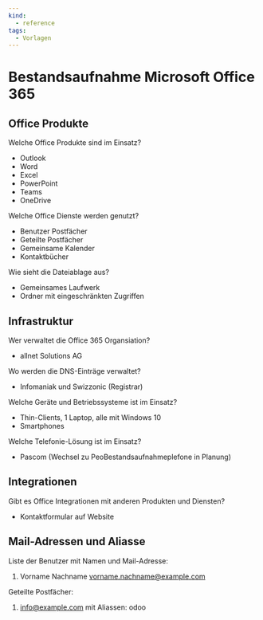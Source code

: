 ```yaml
---
kind:
  - reference
tags:
  - Vorlagen
---
```


# Bestandsaufnahme Microsoft Office 365

## Office Produkte

Welche Office Produkte sind im Einsatz?

* Outlook
* Word
* Excel
* PowerPoint
* Teams
* OneDrive

Welche Office Dienste werden genutzt?

* Benutzer Postfächer
* Geteilte Postfächer
* Gemeinsame Kalender
* Kontaktbücher

Wie sieht die Dateiablage aus?

* Gemeinsames Laufwerk
* Ordner mit eingeschränkten Zugriffen

## Infrastruktur

Wer verwaltet die Office 365 Organsiation?

* allnet Solutions AG

Wo werden die DNS-Einträge verwaltet?

* Infomaniak und Swizzonic (Registrar)

Welche Geräte und Betriebssysteme ist im Einsatz?

* Thin-Clients, 1 Laptop, alle mit Windows 10
* Smartphones

Welche Telefonie-Lösung ist im Einsatz?

* Pascom (Wechsel zu PeoBestandsaufnahmeplefone in Planung)

## Integrationen

Gibt es Office Integrationen mit anderen Produkten und Diensten?

* Kontaktformular auf Website

## Mail-Adressen und Aliasse

Liste der Benutzer mit Namen und Mail-Adresse:

1. Vorname Nachname vorname.nachname@example.com


Geteilte Postfächer:

1. info@example.com mit Aliassen: odoo